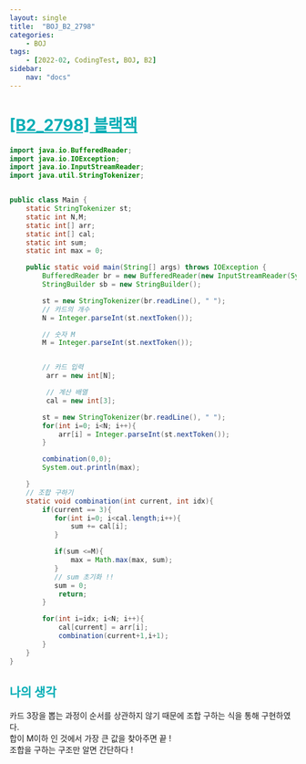 ```yaml
---
layout: single
title:  "BOJ_B2_2798"
categories: 
    - BOJ
tags: 
    - [2022-02, CodingTest, BOJ, B2]
sidebar:
    nav: "docs"
---
```


# <b><a style="color:#00adb5" href="https://www.acmicpc.net/problem/2798" target=_blank>[B2_2798] 블랙잭</a></b>

```java
import java.io.BufferedReader;
import java.io.IOException;
import java.io.InputStreamReader;
import java.util.StringTokenizer;


public class Main {
    static StringTokenizer st;
    static int N,M;
    static int[] arr;
    static int[] cal;
    static int sum;
    static int max = 0;

    public static void main(String[] args) throws IOException {
        BufferedReader br = new BufferedReader(new InputStreamReader(System.in));
        StringBuilder sb = new StringBuilder();

        st = new StringTokenizer(br.readLine(), " ");
        // 카드의 개수
        N = Integer.parseInt(st.nextToken());

        // 숫자 M
        M = Integer.parseInt(st.nextToken());


        // 카드 입력
         arr = new int[N];

         // 계산 배열
         cal = new int[3];

        st = new StringTokenizer(br.readLine(), " ");
        for(int i=0; i<N; i++){
            arr[i] = Integer.parseInt(st.nextToken());
        }

        combination(0,0);
        System.out.println(max);

    }
    // 조합 구하기
    static void combination(int current, int idx){
        if(current == 3){
           for(int i=0; i<cal.length;i++){
               sum += cal[i];
           }

           if(sum <=M){
               max = Math.max(max, sum);
           }
           // sum 초기화 !!
           sum = 0;
            return;
        }

        for(int i=idx; i<N; i++){
            cal[current] = arr[i];
            combination(current+1,i+1);
        }
    }
}
```


## <b><a style="color:#00adb5">나의 생각</a></b>
카드 3장을 뽑는 과정이 순서를 상관하지 않기 때문에 조합 구하는 식을 통해 구현하였다.<br>
합이 M이하 인 것에서 가장 큰 값을 찾아주면 끝 ! <br>
조합을 구하는 구조만 알면 간단하다 !